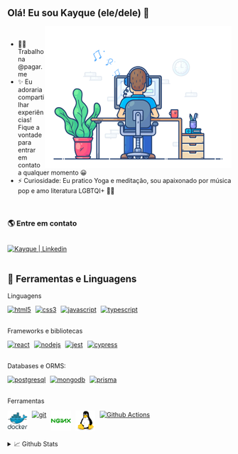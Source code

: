 ## Olá! Eu sou Kayque (ele/dele) :wave:

<img align="right" alt="GIF" src="./assets/music.gif" width="420" height="320" />
<br>

- :man_technologist: Trabalho na @pagar.me
- :sparkles: Eu adoraria compartilhar experiências! Fique a vontade para entrar em contato a qualquer momento :grinning:
- ⚡ Curiosidade: Eu pratico Yoga e meditação, sou apaixonado por música pop e amo literatura LGBTQI+ :rainbow_flag:

<br/>

### :earth_americas: Entre em contato

<br/>

<div style="display: flex; gap:10px;">
  <a href="https://www.linkedin.com/in/kayque-coelho/">
    <img src="https://img.shields.io/badge/LinkedIn-0077B5?style=for-the-badge&logo=linkedin&logoColor=white" alt="Kayque | Linkedin"/>
  </a>
</div>

<br/>

## :wrench: Ferramentas e Linguagens

<p> Linguagens </p>
  <div style="display: flex; gap:10px;"> 
    <a href="https://www.w3.org/html/" target="_blank" rel="noreferrer">
      <img src="https://img.shields.io/badge/HTML5-E34F26?style=for-the-badge&logo=html5&logoColor=white" alt="html5" />
    </a>
    <a href="https://www.w3schools.com/css/" target="_blank" rel="noreferrer">
      <img src="https://img.shields.io/badge/CSS3-1572B6?style=for-the-badge&logo=css3&logoColor=white" alt="css3" />
    </a>
    <a href="https://developer.mozilla.org/en-US/docs/Web/JavaScript" target="_blank" rel="noreferrer">
      <img src="https://img.shields.io/badge/JavaScript-323330?style=for-the-badge&logo=javascript&logoColor=F7DF1E" alt="javascript" />
    </a>
    <a href="https://www.typescriptlang.org/" target="_blank" rel="noreferrer">
      <img src="https://img.shields.io/badge/TypeScript-007ACC?style=for-the-badge&logo=typescript&logoColor=white" alt="typescript" />
    </a>
  </div>

<br/>

<p> Frameworks e bibliotecas </p>
  <div style="display: flex; gap:10px;">
    <a href="https://reactjs.org/" target="_blank" rel="noreferrer">
      <img src="https://img.shields.io/badge/React-20232A?style=for-the-badge&logo=react&logoColor=61DAFB" alt="react" />
    </a>
    <a href="https://nodejs.org" target="_blank" rel="noreferrer">
      <img src="https://img.shields.io/badge/Node.js-339933?style=for-the-badge&logo=nodedotjs&logoColor=white" alt="nodejs" />
    </a>
    <a href="https://jestjs.io" target="_blank" rel="noreferrer">
      <img src="https://img.shields.io/badge/Jest-C21325?style=for-the-badge&logo=jest&logoColor=white" alt="jest" >
    </a>
    <a href="https://www.cypress.io" target="_blank" rel="noreferrer">
      <img src="https://img.shields.io/badge/Cypress-17202C?style=for-the-badge&logo=cypress&logoColor=white" alt="cypress" >
    </a>
  </div>

<br/>

<p> Databases e ORMS: </p>
  <div style="display: flex; gap:10px;">
    <a href="https://www.postgresql.org" target="_blank" rel="noreferrer">
      <img src="https://img.shields.io/badge/PostgreSQL-316192?style=for-the-badge&logo=postgresql&logoColor=white" alt="postgresql" />
    </a>
    <a href="https://www.mongodb.com/" target="_blank" rel="noreferrer">
      <img src="https://img.shields.io/badge/MongoDB-4EA94B?style=for-the-badge&logo=mongodb&logoColor=white" alt="mongodb" />
    </a>
    <a href="https://www.prisma.io/" target="_blank" rel="noreferrer">
      <img src="https://img.shields.io/badge/Prisma-3982CE?style=for-the-badge&logo=Prisma&logoColor=white" alt="prisma"/>
    </a>
  </div>

<br/>

<p> Ferramentas </p>
  <div style="display: flex; gap:10px;">
    <a href="https://www.docker.com/" target="_blank" rel="noreferrer">
      <img src="https://raw.githubusercontent.com/devicons/devicon/master/icons/docker/docker-original-wordmark.svg" alt="docker" width="45px" height="45px"/>
    </a>
    <a href="https://git-scm.com/" target="_blank" rel="noreferrer">
      <img src="https://www.vectorlogo.zone/logos/git-scm/git-scm-icon.svg" alt="git" width="45px" height="45px"/>
    </a>
    <a href="https://www.nginx.com" target="_blank" rel="noreferrer">
      <img src="https://raw.githubusercontent.com/devicons/devicon/master/icons/nginx/nginx-original.svg" alt="nginx" width="45px" height="45px"/>
    </a>
    <a href="https://www.linux.org/" target="_blank" rel="noreferrer">
      <img src="https://raw.githubusercontent.com/devicons/devicon/master/icons/linux/linux-original.svg" alt="linux" width="45px" height="45px"/>
    </a>
    <a href="https://github.com/features/actions" target="_blank" rel="noreferrer">
      <img src="https://github.githubassets.com/images/modules/site/features/actions-icon-actions.svg" alt="Github Actions" width="45px" height="45px"/>
    </a>
  </div>

<br/>

<details closed>
<summary>📈 Github Stats </summary>
<br/>
<p>
  <img align="center" height="203em" src="https://github-readme-stats.vercel.app/api?username=tieskay&show_icons=true&locale=en" alt="tieskay" />
  <img align="center" height="203em" alt="Top Languages" src="https://github-readme-stats.vercel.app/api/top-langs/?username=tieskay" />
</p>
<br/>
</details>
